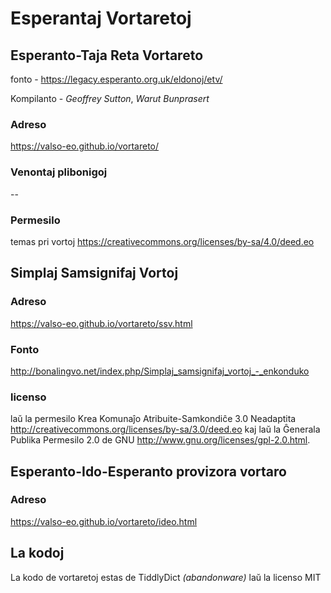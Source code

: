# Esperantaj Vortaretoj

## Esperanto-Taja Reta Vortareto
fonto - https://legacy.esperanto.org.uk/eldonoj/etv/

Kompilanto - _Geoffrey Sutton_, _Warut Bunprasert_
### Adreso
https://valso-eo.github.io/vortareto/
### Venontaj plibonigoj
--
### Permesilo
temas pri vortoj
https://creativecommons.org/licenses/by-sa/4.0/deed.eo

## Simplaj Samsignifaj Vortoj
### Adreso 
https://valso-eo.github.io/vortareto/ssv.html
### Fonto 
http://bonalingvo.net/index.php/Simplaj_samsignifaj_vortoj_-_enkonduko

### licenso
laŭ la permesilo Krea Komunaĵo Atribuite-Samkondiĉe 3.0 Neadaptita <http://creativecommons.org/licenses/by-sa/3.0/deed.eo> kaj laŭ la Ĝenerala Publika Permesilo 2.0 de GNU <http://www.gnu.org/licenses/gpl-2.0.html>.

## Esperanto-Ido-Esperanto provizora vortaro
### Adreso
https://valso-eo.github.io/vortareto/ideo.html

## La kodoj
La kodo de vortaretoj estas de TiddlyDict *(abandonware)* laŭ la licenso MIT
